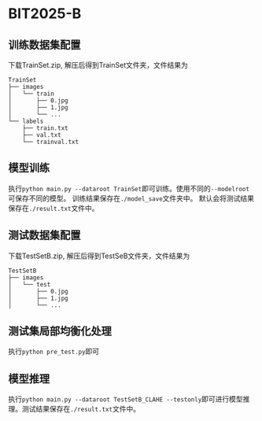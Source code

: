 # BIT2025-B

## 训练数据集配置
下载TrainSet.zip, 解压后得到TrainSet文件夹，文件结果为
```
TrainSet
├── images
│   └── train
│       ├── 0.jpg
│       ├── 1.jpg
│       └── ...
└── labels
    ├── train.txt
    ├── val.txt
    └── trainval.txt
```

## 模型训练
执行`python main.py --dataroot TrainSet`即可训练。使用不同的`--modelroot`可保存不同的模型。
训练结果保存在`./model_save`文件夹中。
默认会将测试结果保存在`./result.txt`文件中。

## 测试数据集配置
下载TestSetB.zip, 解压后得到TestSeB文件夹，文件结果为
```
TestSetB
├── images
│   └── test
│       ├── 0.jpg
│       ├── 1.jpg
│       └── ...
```
## 测试集局部均衡化处理
执行`python pre_test.py`即可

## 模型推理
执行`python main.py --dataroot TestSetB_CLAHE --testonly`即可进行模型推理。测试结果保存在`./result.txt`文件中。


